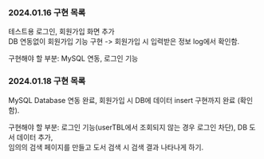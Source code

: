 <h3>2024.01.16 구현 목록 <br></h3>
테스트용 로그인, 회원가입 화면 추가 <br>
DB 연동없이 회원가입 기능 구현 -> 회원가입 시 입력받은 정보 log에서 확인함. <br>

구현해야 할 부분: MySQL 연동, 로그인 기능 <br>


<h3>2024.01.18 구현 목록 <br></h3>
MySQL Database 연동 완료, 회원가입 시 DB에 데이터 insert 구현까지 완료 (확인함). <br>

구현해야 할 부분: 로그인 기능(userTBL에서 조회되지 않는 경우 로그인 차단), DB 도서 데이터 추가, <br>
                 임의의 검색 페이지를 만들고 도서 검색 시 검색 결과 나타나게 하기. <br>

